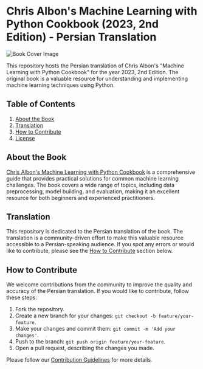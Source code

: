 # Chris Albon's Machine Learning with Python Cookbook (2023, 2nd Edition) - Persian Translation

![Book Cover Image](https://learning.oreilly.com/library/cover/9781098135713/250w/)

This repository hosts the Persian translation of Chris Albon's "Machine Learning with Python Cookbook" for the year 2023, 2nd Edition. The original book is a valuable resource for understanding and implementing machine learning techniques using Python.

## Table of Contents

1. [About the Book](#about-the-book)
2. [Translation](#translation)
3. [How to Contribute](#how-to-contribute)
4. [License](#license)

## About the Book

[Chris Albon's Machine Learning with Python Cookbook](link_to_original_book) is a comprehensive guide that provides practical solutions for common machine learning challenges. The book covers a wide range of topics, including data preprocessing, model building, and evaluation, making it an excellent resource for both beginners and experienced practitioners.

## Translation

This repository is dedicated to the Persian translation of the book. The translation is a community-driven effort to make this valuable resource accessible to a Persian-speaking audience. If you spot any errors or would like to contribute, please see the [How to Contribute](#how-to-contribute) section below.

## How to Contribute

We welcome contributions from the community to improve the quality and accuracy of the Persian translation. If you would like to contribute, follow these steps:

1. Fork the repository.
2. Create a new branch for your changes: `git checkout -b feature/your-feature`.
3. Make your changes and commit them: `git commit -m 'Add your changes'`.
4. Push to the branch: `git push origin feature/your-feature`.
5. Open a pull request, describing the changes you made.

Please follow our [Contribution Guidelines](CONTRIBUTING.md) for more details.